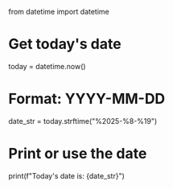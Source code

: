 from datetime import datetime

# Get today's date
today = datetime.now()

# Format: YYYY-MM-DD
date_str = today.strftime("%2025-%8-%19")

# Print or use the date
print(f"Today's date is: {date_str}")
